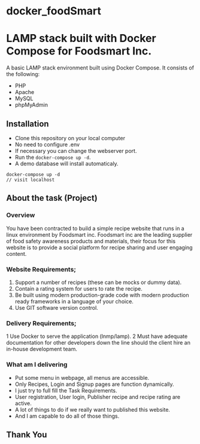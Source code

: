 # docker_foodSmart
 
#  LAMP stack built with Docker Compose for  Foodsmart Inc.

A basic LAMP stack environment built using Docker Compose. It consists of the following:

* PHP
* Apache
* MySQL
* phpMyAdmin

##  Installation
 
* Clone this repository on your local computer
* No need to configure .env
* If necessary you can change the webserver port.
* Run the `docker-compose up -d`.
* A demo database will install automaticaly.

```
docker-compose up -d
// visit localhost
```

##  About the task (Project)

### Overview
You have been contracted to build a simple recipe website that runs in a linux environment by Foodsmart inc. Foodsmart inc are the leading supplier of food safety awareness products and materials, their focus for this website is to provide a social platform for recipe sharing and user engaging content.

### Website Requirements;
1. Support a number of recipes (these can be mocks or dummy data).
2. Contain a rating system for users to rate the recipe.
3. Be built using modern production-grade code with modern production ready frameworks in a language of your choice.
4. Use GIT software version control.

### Delivery Requirements;
1 Use Docker to serve the application (lnmp/lamp).
2 Must have adequate documentation for other developers down the line should the client hire an in-house development team.

### What am I delivering
- Put some menu in webpage, all menus are accessible. 
- Only Recipes, Login and Signup pages are function dynamically.
- I just try to full fill the Task Requirements.
- User registration, User login, Publisher recipe and recipe rating are active.
- A lot of things to do if we really want to published this website.
- And I am capable to do all of those things.

## Thank You
